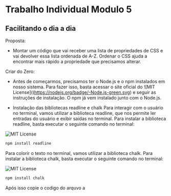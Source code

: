 # Trabalho Individual Modulo 5
## Facilitando o dia a dia

Proposta:
- Montar um código que vai receber uma lista de propriedades de CSS e vai devolver essa lista ordenada de A-Z. Ordenar o CSS ajuda a encontrar mais rápido a propriedade que precisamos alterar.

Criar do Zero:

- Antes de começarmos, precisamos ter o Node.js e o npm instalados em nosso sistema. Para fazer isso, basta acessar o site oficial do 
![MIT License]((https://nodejs.org/badge/-Node.js-green.svg) e seguir as instruções de instalação. O npm já vem instalado junto com o Node.js.

- Instalação das bibliotecas readline e chalk
Para interagir com o usuário no terminal, vamos utilizar a biblioteca readline, que nos permite ler entradas do usuário e exibir saídas no terminal. Para instalar a biblioteca readline, basta executar o seguinte comando no terminal:

![MIT License](https://img.shields.io/badge/-Readline-green.svg)


```sh
npm install readline
```

Para colorir o texto no terminal, vamos utilizar a biblioteca chalk. Para instalar a biblioteca chalk, basta executar o seguinte comando no terminal:

![MIT License](https://img.shields.io/badge/-Chalk-green.svg)
```sh
npm install chalk
```

Após isso copie o codigo do arquvo a
